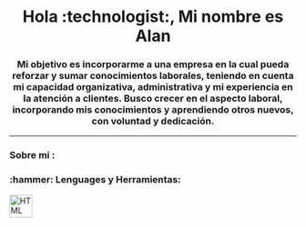 <div id="header" align="center">
  <h1 align="center">Hola :technologist:, Mi nombre es Alan</h1>
  <h3 align="center">Mi objetivo es incorporarme a una empresa en la cual pueda reforzar y sumar conocimientos laborales, teniendo en cuenta mi capacidad organizativa, administrativa y mi experiencia en la atención a clientes. Busco crecer en el aspecto laboral, incorporando mis conocimientos y aprendiendo otros nuevos, con voluntad y dedicación.
  </h3>
</div>

---

### Sobre mi :

<div align="left">
<h3>:hammer: Lenguages y Herramientas:</h3>
  <div>
    <img src="https://github.com/devicons/devicon/blob/master/icons/html5-original.svg" title="HTML5" alt="HTML" width="40" height="40"/>&nbsp;

  </div>



</div>
